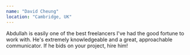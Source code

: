 ```yaml
---
name: "David Cheung" 
location: "Cambridge, UK"
---
```


Abdullah is easily one of the best freelancers I've had the good fortune to work with. He's extremely knowledgeable and a great, approachable communicator. If he bids on your project, hire him!
